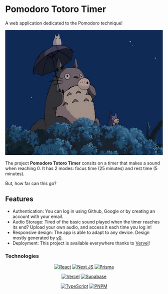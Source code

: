 # Pomodoro Totoro Timer

A web application dedicated to the Pomodoro technique!

<img src="public/totoro.jpg" alt="Image" width="Totoro image" height="400">

The project **Pomodoro Totoro Timer** consits on a timer that makes a sound when reaching 0. It has 2 modes: focus time (25 minutes) and rest time (5 minutes).

But, how far can this go?

## Features

- Authentication: You can log in using Github, Google or by creating an account with your email.
- Audio Storage: Tired of the basic sound played when the timer reaches its end? Upload your own audio, and access it each time you log in!
- Responsive design: The app is able to adapt to any device. Design mostly generated by [v0](https://v0.dev).
- Deployment: This project is available everywhere thanks to [Vervel](https://vercel.com)!


### Technologies

<div align="center">
  
  [![React](https://img.shields.io/badge/react-%2320232a.svg?style=for-the-badge&logo=react&logoColor=%2361DAFB)](https://react.dev)
  [![Next JS](https://img.shields.io/badge/Next-black?style=for-the-badge&logo=next.js&logoColor=white)](https://nextjs.org)
  [![Prisma](https://img.shields.io/badge/Prisma-3982CE?style=for-the-badge&logo=Prisma&logoColor=white)](https://www.prisma.io)
  
  [![Vercel](https://img.shields.io/badge/vercel-%23000000.svg?style=for-the-badge&logo=vercel&logoColor=white)](https://vercel.com)
  [![Supabase](https://img.shields.io/badge/Supabase-3ECF8E?style=for-the-badge&logo=supabase&logoColor=white)](https://supabase.com)
  
  [![TypeScript](https://img.shields.io/badge/typescript-%23007ACC.svg?style=for-the-badge&logo=typescript&logoColor=white)](https://www.typescriptlang.org)
  [![PNPM](https://img.shields.io/badge/pnpm-%234a4a4a.svg?style=for-the-badge&logo=pnpm&logoColor=f69220)](https://pnpm.io/es/)
  
</div>


